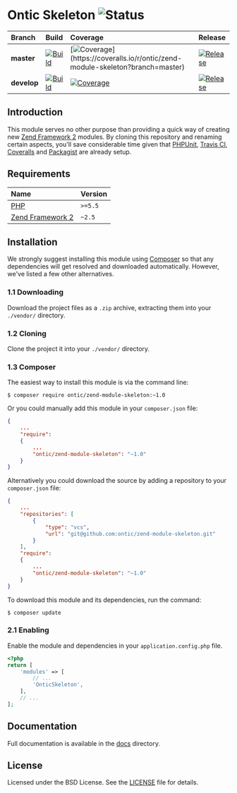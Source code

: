 # Ontic Skeleton ![Status](https://img.shields.io/badge/project-maintained-brightgreen.svg)

| Branch             | Build               | Coverage            | Release              |
| :----------------- | :------------------ | :------------------ | :------------------- |
| **master**         | [![Build](https://img.shields.io/travis/ontic/zend-module-skeleton/master.svg)](https://travis-ci.org/ontic/zend-module-skeleton)  | [![Coverage](https://img.shields.io/coveralls/ontic/zend-module-skeleton/master.svg?)](https://coveralls.io/r/ontic/zend-module-skeleton?branch=master)   | [![Release](https://img.shields.io/packagist/v/ontic/zend-module-skeleton.svg)](https://packagist.org/packages/ontic/zend-module-skeleton)    | 
| **develop**        | [![Build](https://img.shields.io/travis/ontic/zend-module-skeleton/develop.svg)](https://travis-ci.org/ontic/zend-module-skeleton) | [![Coverage](https://img.shields.io/coveralls/ontic/zend-module-skeleton/develop.svg)](https://coveralls.io/r/ontic/zend-module-skeleton?branch=develop) | [![Release](https://img.shields.io/packagist/vpre/ontic/zend-module-skeleton.svg)](https://packagist.org/packages/ontic/zend-module-skeleton) |

## Introduction

This module serves no other purpose than providing a quick way of creating new [Zend Framework 2](http://framework.zend.com)
modules. By cloning this repository and renaming certain aspects, you'll save considerable time given
that [PHPUnit](https://phpunit.de), [Travis CI](https://travis-ci.org), [Coveralls](https://coveralls.io) and [Packagist](https://packagist.org) are already setup.

## Requirements

| Name                                                                                          | Version       |
| :-------------------------------------------------------------------------------------------- | :------------ |
[PHP](https://www.php.net/)                                                                     | `>=5.5`       |
[Zend Framework 2](https://github.com/zendframework/zf2)                                        | `~2.5`        |

## Installation

We strongly suggest installing this module using [Composer](https://getcomposer.org) so that any dependencies
will get resolved and downloaded automatically. However, we've listed a few other alternatives.

### 1.1 Downloading

Download the project files as a `.zip` archive, extracting them into your `./vendor/` directory.

### 1.2 Cloning

Clone the project it into your `./vendor/` directory.

### 1.3 Composer

The easiest way to install this module is via the command line:

```
$ composer require ontic/zend-module-skeleton:~1.0
```

Or you could manually add this module in your `composer.json` file:

```json
{
	...
	"require":
	{
		...
		"ontic/zend-module-skeleton": "~1.0"
	}
}
```

Alternatively you could download the source by adding a repository to your `composer.json` file:

```json
{
	...
	"repositories": [
		{
			"type": "vcs",
			"url": "git@github.com:ontic/zend-module-skeleton.git"
		}
	],
	"require":
	{
		...
		"ontic/zend-module-skeleton": "~1.0"
	}
}
```

To download this module and its dependencies, run the command:

```
$ composer update
```

### 2.1 Enabling

Enable the module and dependencies in your `application.config.php` file.

```php
<?php
return [
	'modules' => [
		// ...
		'OnticSkeleton',
	],
	// ...
];

```

## Documentation

Full documentation is available in the [docs](/docs) directory.

## License

Licensed under the BSD License. See the [LICENSE](/LICENSE) file for details.
